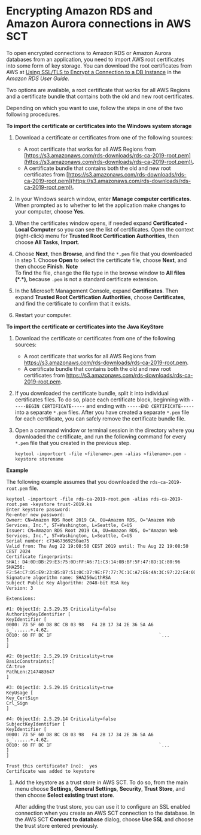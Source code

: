 # Encrypting Amazon RDS and Amazon Aurora connections in AWS SCT<a name="CHAP_Source.Encrypt.RDS"></a>

To open encrypted connections to Amazon RDS or Amazon Aurora databases from an application, you need to import AWS root certificates into some form of key storage\. You can download the root certificates from AWS at [Using SSL/TLS to Encrypt a Connection to a DB Instance](https://docs.aws.amazon.com/AmazonRDS/latest/UserGuide/UsingWithRDS.SSL.html) in the *Amazon RDS User Guide\.* 

Two options are available, a root certificate that works for all AWS Regions and a certificate bundle that contains both the old and new root certificates\.

Depending on which you want to use, follow the steps in one of the two following procedures\.

**To import the certificate or certificates into the Windows system storage**

1. Download a certificate or certificates from one of the following sources:
   + A root certificate that works for all AWS Regions from [https://s3.amazonaws.com/rds-downloads/rds-ca-2019-root.pem](https://s3.amazonaws.com/rds-downloads/rds-ca-2019-root.pem)\.
   + A certificate bundle that contains both the old and new root certificates from [https://s3.amazonaws.com/rds-downloads/rds-ca-2019-root.pem](https://s3.amazonaws.com/rds-downloads/rds-ca-2019-root.pem)\.

1. In your Windows search window, enter **Manage computer certificates**\. When prompted as to whether to let the application make changes to your computer, choose **Yes**\.

1. When the certificates window opens, if needed expand **Certificated \- Local Computer** so you can see the list of certificates\. Open the context \(right\-click\) menu for **Trusted Root Certification Authorities**, then choose **All Tasks**, **Import**\.

1. Choose **Next**, then **Browse**, and find the `*.pem` file that you downloaded in step 1\. Choose **Open** to select the certificate file, choose **Next**, and then choose **Finish**\.
**Note**  
To find the file, change the file type in the browse window to **All files \(\*\.\*\)**, because `.pem` is not a standard certificate extension\.

1. In the Microsoft Management Console, expand **Certificates**\. Then expand **Trusted Root Certification Authorities**, choose **Certificates**, and find the certificate to confirm that it exists\.

1. Restart your computer\.

**To import the certificate or certificates into the Java KeyStore**

1. Download the certificate or certificates from one of the following sources:
   + A root certificate that works for all AWS Regions from [https://s3\.amazonaws\.com/rds\-downloads/rds\-ca\-2019\-root\.pem](https://s3.amazonaws.com/rds-downloads/rds-ca-2019-root.pem)\.
   + A certificate bundle that contains both the old and new root certificates from [https://s3\.amazonaws\.com/rds\-downloads/rds\-ca\-2019\-root\.pem](https://s3.amazonaws.com/rds-downloads/rds-ca-2019-root.pem)\.

1. If you downloaded the certificate bundle, split it into individual certificates files\. To do so, place each certificate block, beginning with `-----BEGIN CERTIFICATE-----` and ending with `-----END CERTIFICATE-----` into a separate `*.pem` files\. After you have created a separate `*.pem` file for each certificate, you can safely remove the certificate bundle file\.

1. Open a command window or terminal session in the directory where you downloaded the certificate, and run the following command for every `*.pem` file that you created in the previous step\.

   ```
   keytool -importcert -file <filename>.pem -alias <filename>.pem -keystore storename
   ```  
**Example**  

   The following example assumes that you downloaded the `rds-ca-2019-root.pem` file\.

   ```
   keytool -importcert -file rds-ca-2019-root.pem -alias rds-ca-2019-root.pem -keystore trust-2019.ks
   Enter keystore password:
   Re-enter new password:
   Owner: CN=Amazon RDS Root 2019 CA, OU=Amazon RDS, O="Amazon Web Services, Inc.", ST=Washington, L=Seattle, C=US
   Issuer: CN=Amazon RDS Root 2019 CA, OU=Amazon RDS, O="Amazon Web Services, Inc.", ST=Washington, L=Seattle, C=US
   Serial number: c73467369250ae75
   Valid from: Thu Aug 22 19:08:50 CEST 2019 until: Thu Aug 22 19:08:50 CEST 2024
   Certificate fingerprints:
   SHA1: D4:0D:DB:29:E3:75:0D:FF:A6:71:C3:14:0B:BF:5F:47:8D:1C:80:96
   SHA256: F2:54:C7:D5:E9:23:B5:B7:51:0C:D7:9E:F7:77:7C:1C:A7:E6:4A:3C:97:22:E4:0D:64:54:78:FC:70:AA:D0:08
   Signature algorithm name: SHA256withRSA
   Subject Public Key Algorithm: 2048-bit RSA key
   Version: 3
   
   Extensions:
   
   #1: ObjectId: 2.5.29.35 Criticality=false
   AuthorityKeyIdentifier [
   KeyIdentifier [
   0000: 73 5F 60 D8 BC CB 03 98   F4 2B 17 34 2E 36 5A A6  s_`......+.4.6Z.
   0010: 60 FF BC 1F                                        `...
   ]
   ]
   
   #2: ObjectId: 2.5.29.19 Criticality=true
   BasicConstraints:[
   CA:true
   PathLen:2147483647
   ]
   
   #3: ObjectId: 2.5.29.15 Criticality=true
   KeyUsage [
   Key_CertSign
   Crl_Sign
   ]
   
   #4: ObjectId: 2.5.29.14 Criticality=false
   SubjectKeyIdentifier [
   KeyIdentifier [
   0000: 73 5F 60 D8 BC CB 03 98   F4 2B 17 34 2E 36 5A A6  s_`......+.4.6Z.
   0010: 60 FF BC 1F                                        `...
   ]
   ]
   
   Trust this certificate? [no]:  yes
   Certificate was added to keystore
   ```

1. Add the keystore as a trust store in AWS SCT\. To do so, from the main menu choose **Settings, General Settings**, **Security**, **Trust Store**, and then choose **Select existing trust store**\. 

   After adding the trust store, you can use it to configure an SSL enabled connection when you create an AWS SCT connection to the database\. In the AWS SCT **Connect to database** dialog, choose **Use SSL** and choose the trust store entered previously\.